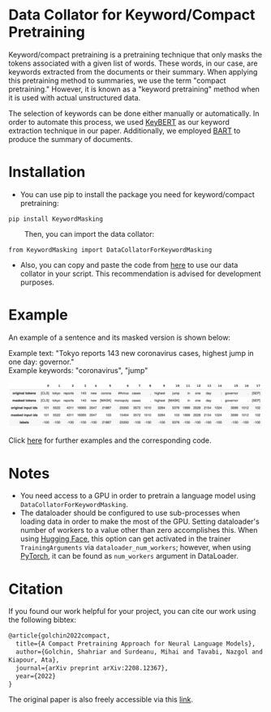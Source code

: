 # Data Collator for Keyword/Compact Pretraining
Keyword/compact pretraining is a pretraining technique that only masks the tokens associated with a given list of words. These words, in our case, are keywords extracted from the documents or their summary. When applying this pretraining method to summaries, we use the term "compact pretraining." However, it is known as a "keyword pretraining" method when it is used with actual unstructured data.

The selection of keywords can be done either manually or automatically. In order to automate this process, we used [KeyBERT](https://github.com/MaartenGr/KeyBERT) as our keyword extraction technique in our paper. Additionally, we employed [BART](https://arxiv.org/abs/1910.13461) to produce the summary of documents.

# Installation
* You can use pip to install the package you need for keyword/compact pretraining:

```
pip install KeywordMasking
```

&nbsp;&nbsp;&nbsp;&nbsp;&nbsp;&nbsp;&nbsp;&nbsp;Then, you can import the data collator:

```
from KeywordMasking import DataCollatorForKeywordMasking
```

* Also, you can copy and paste the code from [here](https://github.com/shahriargolchin/compact-pretraining/tree/main/keyword-pretraining-code) to use our data collator in your script. This recommendation is advised for development purposes.

# Example
An example of a sentence and its masked version is shown below:

<p>Example text: "Tokyo reports 143 new coronavirus cases, highest jump in one day: governor."<br>
Example keywords: "coronavirus", "jump"</p>

![alt text](example_image.png)

Click [here](https://github.com/shahriargolchin/compact-pretraining/tree/main/examples) for further examples and the corresponding code.

# Notes
* You need access to a GPU in order to pretrain a language model using `DataCollatorForKeywordMasking`.
* The dataloader should be configured to use sub-processes when loading data in order to make the most of the GPU. Setting dataloader's number of workers to a value other than zero accomplishes this. When using [Hugging Face](https://huggingface.co/docs/transformers/main_classes/trainer), this option can get activated in the trainer `TrainingArguments` via `dataloader_num_workers`; however, when using [PyTorch](https://pytorch.org/docs/stable/data.html), it can be found as `num_workers` argument in DataLoader.

# Citation
If you found our work helpful for your project, you can cite our work using the following bibtex:
```
@article{golchin2022compact,
  title={A Compact Pretraining Approach for Neural Language Models},
  author={Golchin, Shahriar and Surdeanu, Mihai and Tavabi, Nazgol and Kiapour, Ata},
  journal={arXiv preprint arXiv:2208.12367},
  year={2022}
}
```

The original paper is also freely accessible via this [link](https://arxiv.org/abs/2208.12367).
